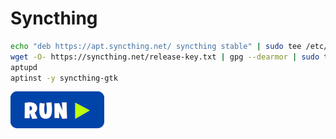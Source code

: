 # Syncthing
```bash
echo "deb https://apt.syncthing.net/ syncthing stable" | sudo tee /etc/apt/sources.list.d/syncthing.list
wget -O- https://syncthing.net/release-key.txt | gpg --dearmor | sudo tee /etc/apt/trusted.gpg.d/syncthing.gpg
aptupd
aptinst -y syncthing-gtk
```
[![bashrun](../images/bashrun.png)](br:syncthing)